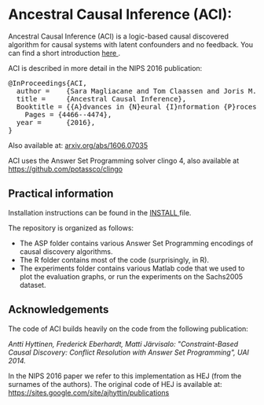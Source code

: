 Ancestral Causal Inference (ACI): 
=====================================================
Ancestral Causal Inference (ACI) is a logic-based causal discovered algorithm for causal systems with latent confounders and no feedback.
You can find a short introduction <a href="https://github.com/caus-am/aci/blob/master/INTRO.md"> here </a>.

ACI is described in more detail in the NIPS 2016 publication:
<pre>
@InProceedings{ACI,
  author =    {Sara Magliacane and Tom Claassen and Joris M. Mooij},
  title =     {Ancestral Causal Inference},
  Booktitle = {{A}dvances in {N}eural {I}nformation {P}rocessing {S}ystems 27 ({NIPS}-16)},
	Pages = {4466--4474},
  year =      {2016},
}
</pre>

Also available at: <a href="http://arxiv.org/abs/1606.07035">arxiv.org/abs/1606.07035</a>

ACI uses the Answer Set Programming solver clingo 4, also available at <a href="https://github.com/potassco/clingo"> https://github.com/potassco/clingo </a>

Practical information
---------------------
Installation instructions can be found in the <a href="https://github.com/caus-am/aci/blob/master/INSTALL"> INSTALL </a> file.

The repository is organized as follows:
- The ASP folder contains various Answer Set Programming encodings of causal discovery algorithms.
- The R folder contains most of the code (surprisingly, in R).
- The experiments folder contains various Matlab code that we used to plot the evaluation graphs, or run the experiments on the Sachs2005 dataset.

Acknowledgements
-------------------------------------
The code of ACI builds heavily on the code from the following publication:

*Antti Hyttinen, Frederick Eberhardt, Matti Järvisalo:
"Constraint-Based Causal Discovery: Conflict Resolution with Answer Set Programming", UAI 2014.*

In the NIPS 2016 paper we refer to this implementation as HEJ (from the surnames of the authors).
The original code of HEJ is available at: <a href=" https://sites.google.com/site/ajhyttin/publications">https://sites.google.com/site/ajhyttin/publications</a>
